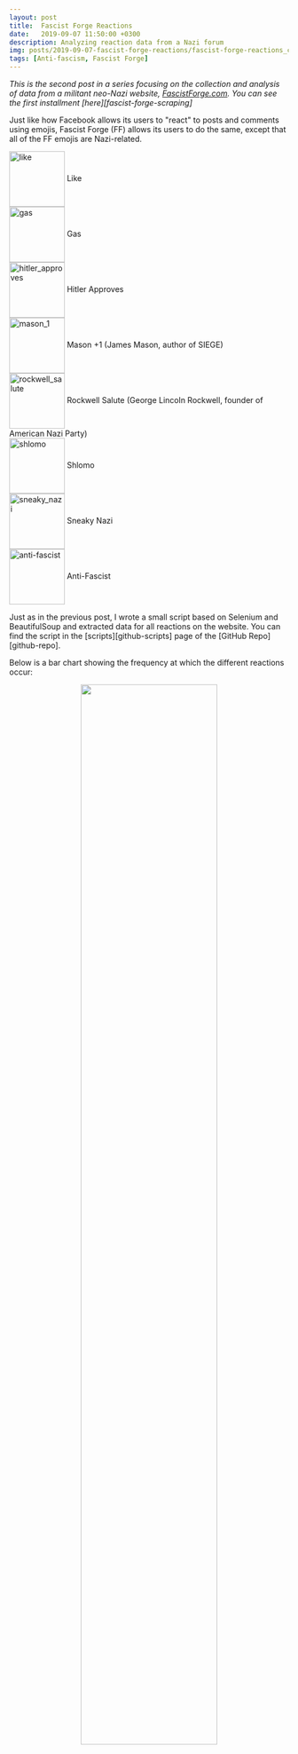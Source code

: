 ```yaml
---
layout: post
title:  Fascist Forge Reactions
date:   2019-09-07 11:50:00 +0300
description: Analyzing reaction data from a Nazi forum
img: posts/2019-09-07-fascist-forge-reactions/fascist-forge-reactions_cover.png
tags: [Anti-fascism, Fascist Forge]
---
```


*This is the second post in a series focusing on the collection and analysis of data from a militant neo-Nazi website, [FascistForge.com][ff]. You can see the first installment [here][fascist-forge-scraping]*

Just like how Facebook allows its users to "react" to posts and comments using emojis, Fascist Forge (FF) allows its users to do the same, except that all of the FF emojis are Nazi-related.

<div>
  <img style="vertical-align:middle" src="/assets/img/posts/2019-09-07-fascist-forge-reactions/like.png" alt='like' width='100'>
  <span style="">Like</span>
</div>

<div>
  <img style="vertical-align:middle" src="/assets/img/posts/2019-09-07-fascist-forge-reactions/gas.png" alt='gas' width='100'>
  <span style="">Gas</span>
</div>

<div>
  <img style="vertical-align:middle" src="/assets/img/posts/2019-09-07-fascist-forge-reactions/hitler_approves.png" alt='hitler_approves' width='100'>
  <span style="">Hitler Approves</span>
</div>

<div>
  <img style="vertical-align:middle" src="/assets/img/posts/2019-09-07-fascist-forge-reactions/mason_1.png" alt='mason_1' width='100'>
  <span style="">Mason +1 (James Mason, author of SIEGE)</span>
</div>

<div>
  <img style="vertical-align:middle" src="/assets/img/posts/2019-09-07-fascist-forge-reactions/rockwell_salute.png" alt='rockwell_salute' width='100'>
  <span style="">Rockwell Salute (George Lincoln Rockwell, founder of American Nazi Party)</span>
</div>

<div>
  <img style="vertical-align:middle" src="/assets/img/posts/2019-09-07-fascist-forge-reactions/shlomo.png" alt='shlomo' width='100'>
  <span style="">Shlomo</span>
</div>

<div>
  <img style="vertical-align:middle" src="/assets/img/posts/2019-09-07-fascist-forge-reactions/sneaky_nazi.png" alt='sneaky_nazi' width='100'>
  <span style="">Sneaky Nazi</span>
</div>

<div>
  <img style="vertical-align:middle" src="/assets/img/posts/2019-09-07-fascist-forge-reactions/anti-fascist.png" alt='anti-fascist' width='100'>
  <span style="">Anti-Fascist</span>
</div>

Just as in the previous post, I wrote a small script based on Selenium and BeautifulSoup and extracted data for all reactions on the website.
You can find the script in the [scripts][github-scripts] page of the [GitHub Repo][github-repo].

Below is a bar chart showing the frequency at which the different reactions occur:
<p align="center">
  <img width="70%" src="/assets/img/posts/2019-09-07-fascist-forge-reactions/reaction_bar.svg">
</p>
"Likes" comprise about 82% of the total reactions.
Let's look a bit closer into how likes are distributed amongst the userbase.
The image below shows the rank-size distribution for the likes received and likes given for all users with more than zero likes given **or** more than zero likes received.
This is consistent with what we saw in the previous post: most of the 1150 or so users are lurkers and haven't liked a single post or had a single post of theirs liked,
<p align="center">
  <img width="70%" src="/assets/img/posts/2019-09-07-fascist-forge-reactions/like_rank.svg">
</p>
We'll focus for now on the users with more than zero likes given **and** more than zero likes received. The scatter plot below shows the number of likes given vs. number of likes received, plotted on a log-log scale because of the large variations in magnitude for these quantities:
<p align="center">
  <img width="70%" src="/assets/img/posts/2019-09-07-fascist-forge-reactions/likes_given_vs_received.svg">
</p>

The distribution is fairly proportional, I was expecting it to be more unequal.
Looking at the ratio of likes received to likes given, we see a similar result: the distribution of the like ratio is symmetric on a logarithmic scale, centered about 1.

<p align="center">
  <img width="70%" src="/assets/img/posts/2019-09-07-fascist-forge-reactions/likes_ratio.svg">
</p>
On one end of the distributions, there are a few users who like other comments 11 times more often than their comments get liked, and on the other end, there are a similar number of users who get their comments liked about 11 times more often than they like other comments.

Time for some fun, let's map out the network structure of liked in FF.
I won't go in-depth regarding how I generated the graphs below, you can read the details in the "like_network_graph.py" script in the [plots][github-plots] directory on my GitHub.
I used the Python packages [HoloViews][holoviews] and [Bokeh][bokeh] to generate the interactive visualization.
I've found HoloViews difficult to use because of the lack of comprehensive documentation, but it can generate some very cool visualizations if you take the time to get it right.
The steps for generating the visualization were:
1. Remove entries from the reactions DataFrame if the user did not have at least one like given **and** at least one like received. This was to make sure the graph visualization looked good and didn't have any dangling nodes.
2. Use [networkx][networkx] to calculate node positions of the graph based on the edge weights.
3. Format data into a structure HoloViews can understand
4. Initialize Graph using HoloViews, save html file using Bokeh backend.

Here's the code I used for step 3, in which ``edf`` and ``ndf`` are DataFrames containing edge and node data respectively, and ``'log degree'`` is a column in the node DataFrame containing the base-10 log of the sum of likes given and likes received:

{% highlight python %}
import holoviews as hv
hv.extension('bokeh')
renderer = hv.renderer('bokeh')

# construct Holoviews graph with Bokeh backend
hv_nodes = hv.Nodes(ndf).sort()
hv_graph = hv.Graph((edf, hv_nodes))
hv_graph.opts(
  node_color = 'log degree',
  node_size=10,
  edge_line_width=1,
  node_line_color='gray',
  edge_hover_line_color = '#DF0000')

# save html of interactive visualizations
renderer.save(hv_graph, 'graph')
{% endhighlight %}

I've colored the nodes by the log of their degree (number of likes given + number of likes received) using the default viridis colormap.
The resulting visualization is shown below:

<div class="include-out">
{% include interactive/ff_like_graph.html  %}
</div>
So that's pretty cool, but there are a lot of edges, which makes it difficult to see the graph's structure, especially in the middle region where the nodes are close together.
Luckily, HoloViews has an edge bundling feature.
For more information about edge bundling, see [these][data-to-viz] [resources][vega].
The extra code needed to bundle the graph edges is shown below:

{% highlight python %}

from holoviews.operation.datashader import bundle_graph

# bundle edges for aesthetics
bundled = bundle_graph(hv_graph)

{% endhighlight %}
The resulting visualization is shown below. I think it looks a lot better, both aesthetically and informationally:

<div class="maxmobwidth">
{% include interactive/ff_like_graph_bundled.html  %}
</div>

The graph shows that there is a relatively small group of users who are responsible for a large percentage of all reactions.
The table below shows the top 10 users:

<html>
<head>
<style>
#customers {
  font-family: "Trebuchet MS", Arial, Helvetica, sans-serif;
  border-collapse: collapse;
  width: 100%;
}

#customers td, #customers th {
  border: 1px solid #ddd;
  padding: 8px;
}

#customers tr:nth-child(even){background-color: #f2f2f2;}

#customers tr:hover {background-color: #ddd;}

#customers th {
  padding-top: 12px;
  padding-bottom: 12px;
  text-align: left;
  background-color: #DE0000;
  color: white;
}
</style>
</head>
<body>

<table id="customers">
  <tr>
    <th>Username</th>
    <th>Likes Received</th>
    <th>Likes Given</th>
  </tr>
  <tr>
    <td>Nox Aeternus</td>
    <td>331</td>
    <td>312</td>
  </tr>
  <tr>
    <td>Mathias</td>
    <td>216</td>
    <td>256</td>
  </tr>
  <tr>
    <td>Scythian</td>
    <td>192</td>
    <td>262</td>
  </tr>
  <tr>
    <td>Yorkie</td>
    <td>138</td>
    <td>194</td>
  </tr>
  <tr>
    <td>Pugna</td>
    <td>130</td>
    <td>146</td>
  </tr>
  <tr>
    <td>Reaper</td>
    <td>116</td>
    <td>156</td>
  </tr>
  <tr>
    <td>D. Aquillius</td>
    <td>94</td>
    <td>110</td>
  </tr>
  <tr>
    <td>Dakov</td>
    <td>144</td>
    <td>49</td>
  </tr>
  <tr>
    <td>Pestilence</td>
    <td>117</td>
    <td>76</td>
  </tr>
  <tr>
    <td>Gigaboltro</td>
    <td>101</td>
    <td>90</td>
  </tr>
</table>

</body>
</html>


[ff]: https://fascistforge.com
[fascist-forge-scraping]: {{ site.baseurl }}{% link _posts/2019-09-02-fascist-forge.markdown %}
[james-mason]: https://en.wikipedia.org/wiki/James_Mason_(neo-Nazi)
[github-scripts]: https://github.com/trislee/fascist_forge/tree/master/scripts
[github-plots]: https://github.com/trislee/fascist_forge/tree/master/plots
[github-data]: https://github.com/trislee/fascist_forge/tree/master/data
[github-repo]: https://github.com/trislee/fascist_forge
[holoviews]: http://holoviews.org/
[bokeh]: https://bokeh.pydata.org/en/latest/index.html
[networkx]: https://networkx.github.io/
[data-to-viz]: https://www.data-to-viz.com/graph/edge_bundling.html
[vega]: https://vega.github.io/vega/examples/edge-bundling/